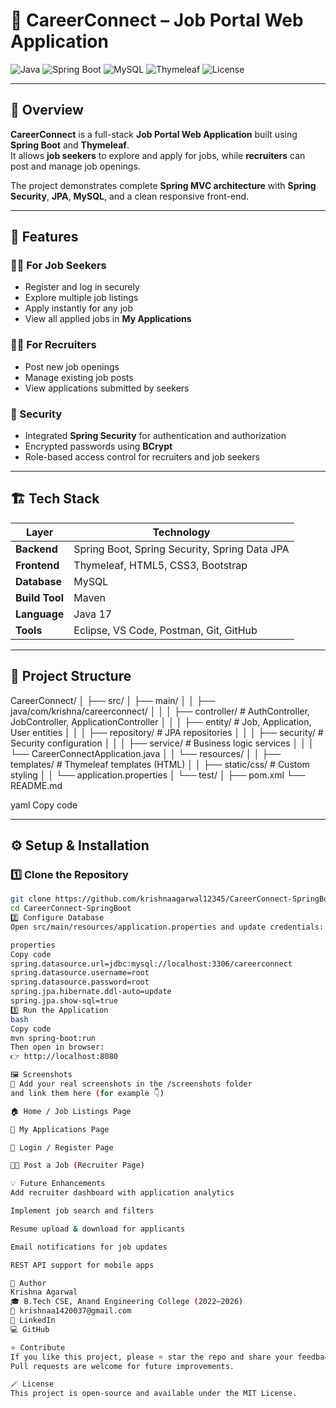# 💼 CareerConnect – Job Portal Web Application  

![Java](https://img.shields.io/badge/Java-17-orange?logo=java&logoColor=white)
![Spring Boot](https://img.shields.io/badge/Spring%20Boot-3.0-green?logo=springboot)
![MySQL](https://img.shields.io/badge/MySQL-Database-blue?logo=mysql)
![Thymeleaf](https://img.shields.io/badge/Thymeleaf-Template%20Engine-brightgreen?logo=thymeleaf)
![License](https://img.shields.io/badge/License-MIT-yellow)

---

## 🧭 Overview  
**CareerConnect** is a full-stack **Job Portal Web Application** built using **Spring Boot** and **Thymeleaf**.  
It allows **job seekers** to explore and apply for jobs, while **recruiters** can post and manage job openings.  

The project demonstrates complete **Spring MVC architecture** with **Spring Security**, **JPA**, **MySQL**, and a clean responsive front-end.  

---

## 🚀 Features  

### 👨‍💼 For Job Seekers  
- Register and log in securely  
- Explore multiple job listings  
- Apply instantly for any job  
- View all applied jobs in **My Applications**

### 🧑‍💻 For Recruiters  
- Post new job openings  
- Manage existing job posts  
- View applications submitted by seekers  

### 🔐 Security  
- Integrated **Spring Security** for authentication and authorization  
- Encrypted passwords using **BCrypt**  
- Role-based access control for recruiters and job seekers  

---

## 🏗️ Tech Stack  

| Layer | Technology |
|-------|-------------|
| **Backend** | Spring Boot, Spring Security, Spring Data JPA |
| **Frontend** | Thymeleaf, HTML5, CSS3, Bootstrap |
| **Database** | MySQL |
| **Build Tool** | Maven |
| **Language** | Java 17 |
| **Tools** | Eclipse, VS Code, Postman, Git, GitHub |

---

## 📁 Project Structure  

CareerConnect/
│
├── src/
│ ├── main/
│ │ ├── java/com/krishna/careerconnect/
│ │ │ ├── controller/ # AuthController, JobController, ApplicationController
│ │ │ ├── entity/ # Job, Application, User entities
│ │ │ ├── repository/ # JPA repositories
│ │ │ ├── security/ # Security configuration
│ │ │ ├── service/ # Business logic services
│ │ │ └── CareerConnectApplication.java
│ │ └── resources/
│ │ ├── templates/ # Thymeleaf templates (HTML)
│ │ ├── static/css/ # Custom styling
│ │ └── application.properties
│ └── test/
│
├── pom.xml
└── README.md

yaml
Copy code

---

## ⚙️ Setup & Installation  

### 1️⃣ Clone the Repository  
```bash
git clone https://github.com/krishnaagarwal12345/CareerConnect-SpringBoot.git
cd CareerConnect-SpringBoot
2️⃣ Configure Database
Open src/main/resources/application.properties and update credentials:

properties
Copy code
spring.datasource.url=jdbc:mysql://localhost:3306/careerconnect
spring.datasource.username=root
spring.datasource.password=root
spring.jpa.hibernate.ddl-auto=update
spring.jpa.show-sql=true
3️⃣ Run the Application
bash
Copy code
mvn spring-boot:run
Then open in browser:
👉 http://localhost:8080

🖼️ Screenshots
📸 Add your real screenshots in the /screenshots folder
and link them here (for example 👇)

🏠 Home / Job Listings Page

🧾 My Applications Page

🔐 Login / Register Page

🧑‍💻 Post a Job (Recruiter Page)

💡 Future Enhancements
Add recruiter dashboard with application analytics

Implement job search and filters

Resume upload & download for applicants

Email notifications for job updates

REST API support for mobile apps

👤 Author
Krishna Agarwal
🎓 B.Tech CSE, Anand Engineering College (2022–2026)
📧 krishnaa1420037@gmail.com
💼 LinkedIn
💻 GitHub

⭐ Contribute
If you like this project, please ⭐ star the repo and share your feedback!
Pull requests are welcome for future improvements.

🪄 License
This project is open-source and available under the MIT License.
